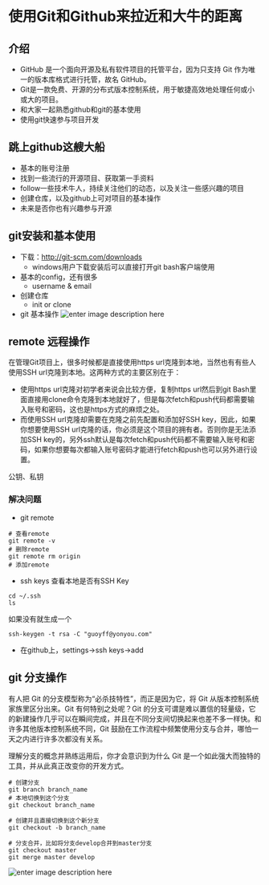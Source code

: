 # 使用Git和Github来拉近和大牛的距离

## 介绍

- GitHub 是一个面向开源及私有软件项目的托管平台，因为只支持 Git 作为唯一的版本库格式进行托管，故名 GitHub。
- Git是一款免费、开源的分布式版本控制系统，用于敏捷高效地处理任何或小或大的项目。
- 和大家一起熟悉github和git的基本使用
- 使用git快速参与项目开发

## 跳上github这艘大船

- 基本的账号注册
- 找到一些流行的开源项目、获取第一手资料
- follow一些技术牛人，持续关注他们的动态，以及关注一些感兴趣的项目
- 创建仓库，以及github上可对项目的基本操作
- 未来是否你也有兴趣参与开源

## git安装和基本使用

- 下载：http://git-scm.com/downloads
	- windows用户下载安装后可以直接打开git bash客户端使用
- 基本的config，还有很多
	- username & email
- 创建仓库
	- init or clone
- git 基本操作
![enter image description here](http://www.ruanyifeng.com/blogimg/asset/2015/bg2015120901.png)

## remote 远程操作

在管理Git项目上，很多时候都是直接使用https url克隆到本地，当然也有有些人使用SSH url克隆到本地。这两种方式的主要区别在于：
- 使用https url克隆对初学者来说会比较方便，复制https url然后到git Bash里面直接用clone命令克隆到本地就好了，但是每次fetch和push代码都需要输入账号和密码，这也是https方式的麻烦之处。
- 而使用SSH url克隆却需要在克隆之前先配置和添加好SSH key，因此，如果你想要使用SSH url克隆的话，你必须是这个项目的拥有者。否则你是无法添加SSH key的，另外ssh默认是每次fetch和push代码都不需要输入账号和密码，如果你想要每次都输入账号密码才能进行fetch和push也可以另外进行设置。

公钥、私钥

### 解决问题

- git remote
```
# 查看remote
git remote -v
# 删除remote
git remote rm origin
# 添加remote

```
- ssh keys
查看本地是否有SSH Key
```
cd ~/.ssh
ls
```
如果没有就生成一个
```
ssh-keygen -t rsa -C "guoyff@yonyou.com"
```
- 在github上，settings->ssh keys->add

## git 分支操作

有人把 Git 的分支模型称为“必杀技特性”，而正是因为它，将 Git 从版本控制系统家族里区分出来。Git 有何特别之处呢？Git 的分支可谓是难以置信的轻量级，它的新建操作几乎可以在瞬间完成，并且在不同分支间切换起来也差不多一样快。和许多其他版本控制系统不同，Git 鼓励在工作流程中频繁使用分支与合并，哪怕一天之内进行许多次都没有关系。

理解分支的概念并熟练运用后，你才会意识到为什么 Git 是一个如此强大而独特的工具，并从此真正改变你的开发方式。

```
# 创建分支
git branch branch_name
# 本地切换到这个分支
git checkout branch_name
```

```
# 创建并且直接切换到这个新分支
git checkout -b branch_name
```

```
# 分支合并，比如将分支develop合并到master分支
git checkout master
git merge master develop
```

![enter image description here](http://image.beekka.com/blog/201207/bg2012070506.png)
